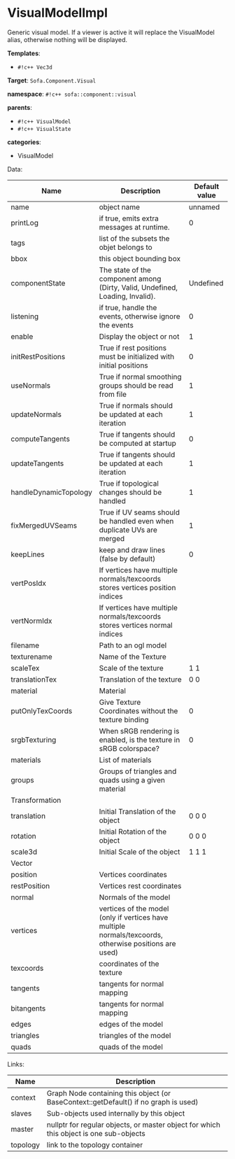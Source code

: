 # VisualModelImpl

Generic visual model. If a viewer is active it will replace the VisualModel alias, otherwise nothing will be displayed.


__Templates__:

- `#!c++ Vec3d`

__Target__: `Sofa.Component.Visual`

__namespace__: `#!c++ sofa::component::visual`

__parents__: 

- `#!c++ VisualModel`
- `#!c++ VisualState`

__categories__: 

- VisualModel

Data: 

<table>
<thead>
    <tr>
        <th>Name</th>
        <th>Description</th>
        <th>Default value</th>
    </tr>
</thead>
<tbody>
	<tr>
		<td>name</td>
		<td>
object name
</td>
		<td>unnamed</td>
	</tr>
	<tr>
		<td>printLog</td>
		<td>
if true, emits extra messages at runtime.
</td>
		<td>0</td>
	</tr>
	<tr>
		<td>tags</td>
		<td>
list of the subsets the objet belongs to
</td>
		<td></td>
	</tr>
	<tr>
		<td>bbox</td>
		<td>
this object bounding box
</td>
		<td></td>
	</tr>
	<tr>
		<td>componentState</td>
		<td>
The state of the component among (Dirty, Valid, Undefined, Loading, Invalid).
</td>
		<td>Undefined</td>
	</tr>
	<tr>
		<td>listening</td>
		<td>
if true, handle the events, otherwise ignore the events
</td>
		<td>0</td>
	</tr>
	<tr>
		<td>enable</td>
		<td>
Display the object or not
</td>
		<td>1</td>
	</tr>
	<tr>
		<td>initRestPositions</td>
		<td>
True if rest positions must be initialized with initial positions
</td>
		<td>0</td>
	</tr>
	<tr>
		<td>useNormals</td>
		<td>
True if normal smoothing groups should be read from file
</td>
		<td>1</td>
	</tr>
	<tr>
		<td>updateNormals</td>
		<td>
True if normals should be updated at each iteration
</td>
		<td>1</td>
	</tr>
	<tr>
		<td>computeTangents</td>
		<td>
True if tangents should be computed at startup
</td>
		<td>0</td>
	</tr>
	<tr>
		<td>updateTangents</td>
		<td>
True if tangents should be updated at each iteration
</td>
		<td>1</td>
	</tr>
	<tr>
		<td>handleDynamicTopology</td>
		<td>
True if topological changes should be handled
</td>
		<td>1</td>
	</tr>
	<tr>
		<td>fixMergedUVSeams</td>
		<td>
True if UV seams should be handled even when duplicate UVs are merged
</td>
		<td>1</td>
	</tr>
	<tr>
		<td>keepLines</td>
		<td>
keep and draw lines (false by default)
</td>
		<td>0</td>
	</tr>
	<tr>
		<td>vertPosIdx</td>
		<td>
If vertices have multiple normals/texcoords stores vertices position indices
</td>
		<td></td>
	</tr>
	<tr>
		<td>vertNormIdx</td>
		<td>
If vertices have multiple normals/texcoords stores vertices normal indices
</td>
		<td></td>
	</tr>
	<tr>
		<td>filename</td>
		<td>
 Path to an ogl model
</td>
		<td></td>
	</tr>
	<tr>
		<td>texturename</td>
		<td>
Name of the Texture
</td>
		<td></td>
	</tr>
	<tr>
		<td>scaleTex</td>
		<td>
Scale of the texture
</td>
		<td>1 1</td>
	</tr>
	<tr>
		<td>translationTex</td>
		<td>
Translation of the texture
</td>
		<td>0 0</td>
	</tr>
	<tr>
		<td>material</td>
		<td>
Material
</td>
		<td></td>
	</tr>
	<tr>
		<td>putOnlyTexCoords</td>
		<td>
Give Texture Coordinates without the texture binding
</td>
		<td>0</td>
	</tr>
	<tr>
		<td>srgbTexturing</td>
		<td>
When sRGB rendering is enabled, is the texture in sRGB colorspace?
</td>
		<td>0</td>
	</tr>
	<tr>
		<td>materials</td>
		<td>
List of materials
</td>
		<td></td>
	</tr>
	<tr>
		<td>groups</td>
		<td>
Groups of triangles and quads using a given material
</td>
		<td></td>
	</tr>
	<tr>
		<td colspan="3">Transformation</td>
	</tr>
	<tr>
		<td>translation</td>
		<td>
Initial Translation of the object
</td>
		<td>0 0 0</td>
	</tr>
	<tr>
		<td>rotation</td>
		<td>
Initial Rotation of the object
</td>
		<td>0 0 0</td>
	</tr>
	<tr>
		<td>scale3d</td>
		<td>
Initial Scale of the object
</td>
		<td>1 1 1</td>
	</tr>
	<tr>
		<td colspan="3">Vector</td>
	</tr>
	<tr>
		<td>position</td>
		<td>
Vertices coordinates
</td>
		<td></td>
	</tr>
	<tr>
		<td>restPosition</td>
		<td>
Vertices rest coordinates
</td>
		<td></td>
	</tr>
	<tr>
		<td>normal</td>
		<td>
Normals of the model
</td>
		<td></td>
	</tr>
	<tr>
		<td>vertices</td>
		<td>
vertices of the model (only if vertices have multiple normals/texcoords, otherwise positions are used)
</td>
		<td></td>
	</tr>
	<tr>
		<td>texcoords</td>
		<td>
coordinates of the texture
</td>
		<td></td>
	</tr>
	<tr>
		<td>tangents</td>
		<td>
tangents for normal mapping
</td>
		<td></td>
	</tr>
	<tr>
		<td>bitangents</td>
		<td>
tangents for normal mapping
</td>
		<td></td>
	</tr>
	<tr>
		<td>edges</td>
		<td>
edges of the model
</td>
		<td></td>
	</tr>
	<tr>
		<td>triangles</td>
		<td>
triangles of the model
</td>
		<td></td>
	</tr>
	<tr>
		<td>quads</td>
		<td>
quads of the model
</td>
		<td></td>
	</tr>

</tbody>
</table>

Links: 

| Name | Description |
| ---- | ----------- |
|context|Graph Node containing this object (or BaseContext::getDefault() if no graph is used)|
|slaves|Sub-objects used internally by this object|
|master|nullptr for regular objects, or master object for which this object is one sub-objects|
|topology|link to the topology container|



